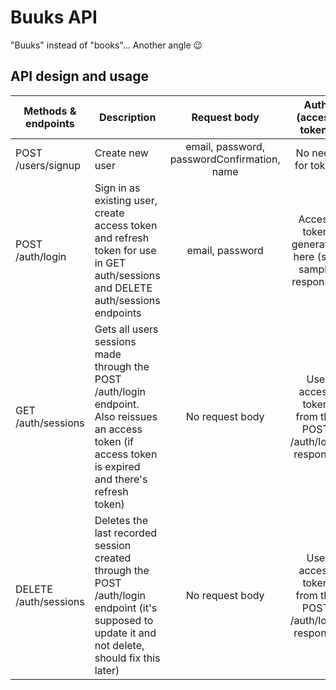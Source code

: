 # Buuks API
"Buuks" instead of "books"... Another angle 😉


## API design and usage

|Methods & endpoints|Description|Request body|Auth (access token)|
|--|--|:--:|:--:|
|POST /users/signup|Create new user| email, password, passwordConfirmation, name|No need for token |
|POST /auth/login|Sign in as existing user, create access token and refresh token for use in GET auth/sessions and DELETE auth/sessions endpoints|email, password|Access token generated here (see sample response)|
|GET /auth/sessions|Gets all users sessions made through the POST /auth/login endpoint. Also reissues an access token (if access token is expired and there's refresh token) |No request body|Use access token from the POST /auth/login response|
|DELETE /auth/sessions|Deletes the last recorded session created through the POST /auth/login endpoint (it's supposed to update it and not delete, should fix this later)|No request body|Use access token from the POST /auth/login response|

<!--
|POST /books|Create a new book (not tied to a user or auth yet)|title, description|
|GET /books|Get all books (not tied to a user or auth yet)|None|
|GET /books/:bookId|Get a book by its ID (not tied to a user or auth yet)|None|
|DELETE /books/:bookId|Delete a book by its ID (not tied to a user or auth yet)|None|

### POST /users
Request body:
````
{
    "email": "string",
    "password": "string",
    "passwordConfirmation": "string",
    "name": "string"
}
````

### POST /sessions
Request body:
````
{
    "email": "string",
    "password": "string"
}
````

### POST /books
Request body:
````
{
    "title": "string",
    "description": "string"
}
````

















API design (and usage in postman) in progress:

|Method & endpoint|Description|Request body|Auth (supply token)|
|--|--|:--:|:--:|
|POST /users|Create new user and sign in| email, password, passwordConfirmation, name|No|
|POST /sessions|Sign in as existing user, create access token and refresh token for use in GET /sessions and DELETE /sessions endpoints|email, password|No|
|GET /sessions|Gets all users sessions made through POST /sessions. Also reissues an access token (if access token is expired and there's refresh token) |None|Yes|
|DELETE /sessions|Deletes the last recorded session by POST /session (it's supposed to update it and not delete, should fix this later)|None|Yes|
|POST /books|Create a new book (not tied to a user or auth yet)|title, description|
|GET /books|Get all books (not tied to a user or auth yet)|None|
|GET /books/:bookId|Get a book by its ID (not tied to a user or auth yet)|None|
|DELETE /books/:bookId|Delete a book by its ID (not tied to a user or auth yet)|None|

### POST /users
Request body:
````
{
    "email": "string",
    "password": "string",
    "passwordConfirmation": "string",
    "name": "string"
}
````

### POST /sessions
Request body:
````
{
    "email": "string",
    "password": "string"
}
````

### POST /books
Request body:
````
{
    "title": "string",
    "description": "string"
}
````
-->
